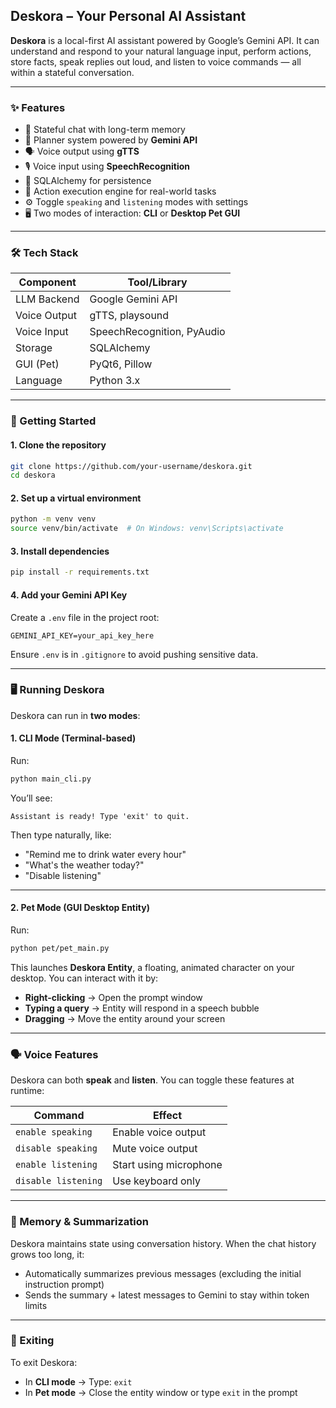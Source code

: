 ## Deskora – Your Personal AI Assistant

**Deskora** is a local-first AI assistant powered by Google’s Gemini API. It can understand and respond to your natural language input, perform actions, store facts, speak replies out loud, and listen to voice commands — all within a stateful conversation.

---

### ✨ Features

* 🔁 Stateful chat with long-term memory
* 🧠 Planner system powered by **Gemini API**
* 🗣️ Voice output using **gTTS**
* 🎙️ Voice input using **SpeechRecognition**
* 💾 SQLAlchemy for persistence
* 🧩 Action execution engine for real-world tasks
* ⚙️ Toggle `speaking` and `listening` modes with settings
* 🖥️ Two modes of interaction: **CLI** or **Desktop Pet GUI**

---

### 🛠️ Tech Stack

| Component    | Tool/Library               |
| ------------ | -------------------------- |
| LLM Backend  | Google Gemini API          |
| Voice Output | gTTS, playsound            |
| Voice Input  | SpeechRecognition, PyAudio |
| Storage      | SQLAlchemy                 |
| GUI (Pet)    | PyQt6, Pillow              |
| Language     | Python 3.x                 |

---

### 🚀 Getting Started

#### 1. Clone the repository

```bash
git clone https://github.com/your-username/deskora.git
cd deskora
```

#### 2. Set up a virtual environment

```bash
python -m venv venv
source venv/bin/activate  # On Windows: venv\Scripts\activate
```

#### 3. Install dependencies

```bash
pip install -r requirements.txt
```

#### 4. Add your Gemini API Key

Create a `.env` file in the project root:

```
GEMINI_API_KEY=your_api_key_here
```

Ensure `.env` is in `.gitignore` to avoid pushing sensitive data.

---

### 🖥️ Running Deskora

Deskora can run in **two modes**:

#### 1. CLI Mode (Terminal-based)

Run:

```bash
python main_cli.py
```

You’ll see:

```
Assistant is ready! Type 'exit' to quit.
```

Then type naturally, like:

* "Remind me to drink water every hour"
* "What's the weather today?"
* "Disable listening"

---

#### 2. Pet Mode (GUI Desktop Entity)

Run:

```bash
python pet/pet_main.py
```

This launches **Deskora Entity**, a floating, animated character on your desktop.
You can interact with it by:

* **Right-clicking** → Open the prompt window
* **Typing a query** → Entity will respond in a speech bubble
* **Dragging** → Move the entity around your screen

---

### 🗣️ Voice Features

Deskora can both **speak** and **listen**. You can toggle these features at runtime:

| Command             | Effect                 |
| ------------------- | ---------------------- |
| `enable speaking`   | Enable voice output    |
| `disable speaking`  | Mute voice output      |
| `enable listening`  | Start using microphone |
| `disable listening` | Use keyboard only      |

---

### 🧠 Memory & Summarization

Deskora maintains state using conversation history. When the chat history grows too long, it:

* Automatically summarizes previous messages (excluding the initial instruction prompt)
* Sends the summary + latest messages to Gemini to stay within token limits

---

### 🛑 Exiting

To exit Deskora:

* In **CLI mode** → Type: `exit`
* In **Pet mode** → Close the entity window or type `exit` in the prompt

